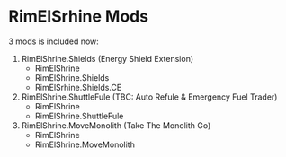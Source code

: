 # RimElSrhine Mods

3 mods is included now:

1. RimElShrine.Shields (Energy Shield Extension)
   + RimElShrine
   + RimElShrine.Shields
   + RimElSrhine.Shields.CE
2. RimElShrine.ShuttleFule (TBC: Auto Refule & Emergency Fuel Trader)
   + RimElShrine
   + RimElShrine.ShuttleFule
3. RimElShrine.MoveMonolith (Take The Monolith Go)
   + RimElShrine
   + RimElShrine.MoveMonolith